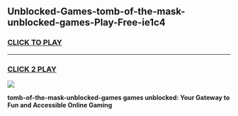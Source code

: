 
## Unblocked-Games-tomb-of-the-mask-unblocked-games-Play-Free-ie1c4
<h3>
<a href="https://premium76.site?title=tomb-of-the-mask-unblocked-games&ref=10A">CLICK TO PLAY</a></h3>
<hr>

<h3>
<a href="https://premium76.site?title=tomb-of-the-mask-unblocked-games&ref=10A">CLICK 2 PLAY</a>
  
</h3>

<a href="https://premium76.site?title=tomb-of-the-mask-unblocked-games&ref=10A"><img src="https://clearcache.store/games.png"></a>


**tomb-of-the-mask-unblocked-games games unblocked: Your Gateway to Fun and Accessible Online Gaming**
